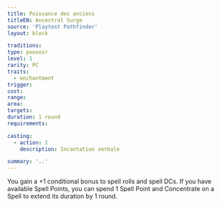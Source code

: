 ```yaml
---
title: Puissance des anciens
titleEN: Ancestral Surge
source: 'Playtest Pathfinder'
layout: block

traditions:
type: pouvoir
level: 1
rarity: PC
traits:
  - enchantment
trigger: 
cost: 
range: 
area: 
targets: 
duration: 1 round
requirements: 

casting:
  - action: 1
    description: Incantation verbale

summary: '..'
---
```

You gain a +1 conditional bonus to spell rolls and spell DCs. If you have available Spell Points, you can spend 1 Spell Point and Concentrate on a Spell to extend its duration by 1 round.